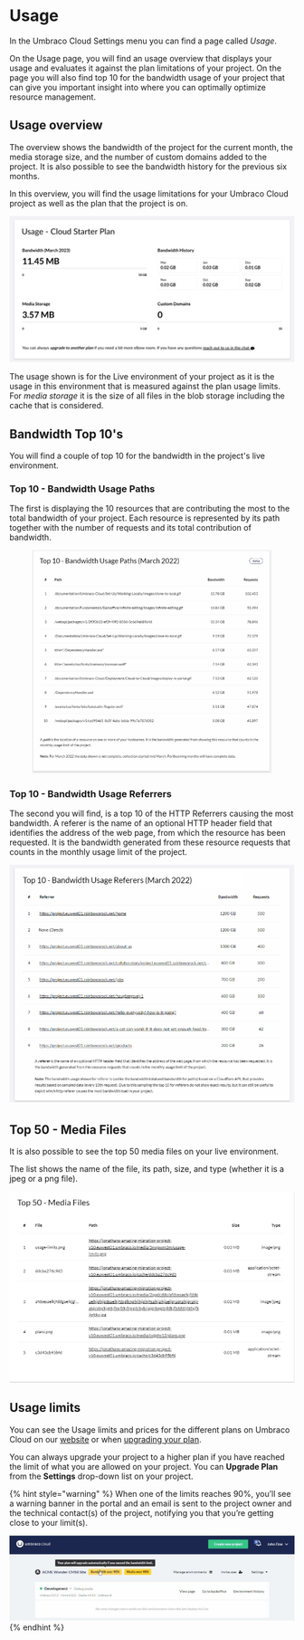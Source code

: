 # Usage

In the Umbraco Cloud Settings menu you can find a page called _Usage_.

On the Usage page, you will find an usage overview that displays your usage and evaluates it against the plan limitations of your project. On the page you will also find top 10 for the bandwidth usage of your project that can give you important insight into where you can optimally optimize resource management.

## Usage overview

The overview shows the bandwidth of the project for the current month, the media storage size, and the number of custom domains added to the project. It is also possible to see the bandwidth history for the previous six months.

In this overview, you will find the usage limitations for your Umbraco Cloud project as well as the plan that the project is on.

![Usage on Cloud](../images/cloud-usage.png)

The usage shown is for the Live environment of your project as it is the usage in this environment that is measured against the plan usage limits. For _media storage_ it is the size of all files in the blob storage including the cache that is considered.

## Bandwidth Top 10's

You will find a couple of top 10 for the bandwidth in the project's live environment.

### Top 10 - Bandwidth Usage Paths

The first is displaying the 10 resources that are contributing the most to the total bandwidth of your project. Each resource is represented by its path together with the number of requests and its total contribution of bandwidth.

<figure><img src="../images/Top10BandwidthPaths2.png" alt=""><figcaption></figcaption></figure>

### Top 10 - Bandwidth Usage Referrers

The second you will find, is a top 10 of the HTTP Referrers causing the most bandwidth. A referer is the name of an optional HTTP header field that identifies the address of the web page, from which the resource has been requested. It is the bandwidth generated from these resource requests that counts in the monthly usage limit of the project.

![top 10 bandwidth](../images/Top10BandwidthReferer2.png)

## Top 50 - Media Files

It is also possible to see the top 50 media files on your live environment.

The list shows the name of the file, its path, size, and type (whether it is a jpeg or a png file).

![top 50 media files](../images/Top-50-media.png)

## Usage limits

You can see the Usage limits and prices for the different plans on Umbraco Cloud on our [website](https://umbraco.com/umbraco-cloud-pricing/) or when [upgrading your plan](upgrade-umbraco-cloud-plan.md).

You can always upgrade your project to a higher plan if you have reached the limit of what you are allowed on your project. You can **Upgrade Plan** from the **Settings** drop-down list on your project.

{% hint style="warning" %}
When one of the limits reaches 90%, you’ll see a warning banner in the portal and an email is sent to the project owner and the technical contact(s) of the project, notifying you that you’re getting close to your limit(s).

<img src="../images/warnings_usage.png" alt="USage Warning" data-size="original">
{% endhint %}
